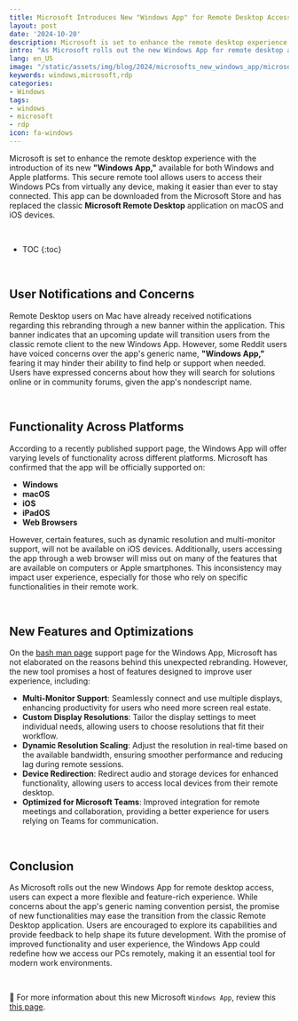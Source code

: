 ```yaml
---
title: Microsoft Introduces New "Windows App" for Remote Desktop Access
layout: post
date: '2024-10-20'
description: Microsoft is set to enhance the remote desktop experience with the introduction of its new Windows App
intro: "As Microsoft rolls out the new Windows App for remote desktop access, users can expect a more flexible and feature-rich experience." 
lang: en_US
image: "/static/assets/img/blog/2024/microsofts_new_windows_app/microsofts_new_windows_app.jpg"
keywords: windows,microsoft,rdp
categories:
- Windows
tags:
- windows
- microsoft
- rdp
icon: fa-windows
---
```


Microsoft is set to enhance the remote desktop experience with the introduction of its new **"Windows App,"** available for both Windows and Apple platforms. This secure remote tool allows users to access their Windows PCs from virtually any device, making it easier than ever to stay connected. This app can be downloaded from the Microsoft Store and has replaced the classic **Microsoft Remote Desktop** application on macOS and iOS devices.

<br>

* TOC 
{:toc}

<br>

## User Notifications and Concerns

Remote Desktop users on Mac have already received notifications regarding this rebranding through a new banner within the application. This banner indicates that an upcoming update will transition users from the classic remote client to the new Windows App. However, some Reddit users have voiced concerns over the app's generic name, **"Windows App,"** fearing it may hinder their ability to find help or support when needed. Users have expressed concerns about how they will search for solutions online or in community forums, given the app's nondescript name.

<br>

## Functionality Across Platforms

According to a recently published support page, the Windows App will offer varying levels of functionality across different platforms. Microsoft has confirmed that the app will be officially supported on:

- **Windows**
- **macOS**
- **iOS**
- **iPadOS**
- **Web Browsers**

However, certain features, such as dynamic resolution and multi-monitor support, will not be available on iOS devices. Additionally, users accessing the app through a web browser will miss out on many of the features that are available on computers or Apple smartphones. This inconsistency may impact user experience, especially for those who rely on specific functionalities in their remote work.

<br>

## New Features and Optimizations

On the [bash man page](https://learn.microsoft.com/en-us/windows-app/get-started-connect-devices-desktops-apps?tabs=windows-avd%2Cwindows-w365%2Cwindows-devbox%2Cmacos-rds%2Cmacos-pc&pivots=azure-virtual-desktop) support page for the Windows App, Microsoft has not elaborated on the reasons behind this unexpected rebranding. However, the new tool promises a host of features designed to improve user experience, including:

- **Multi-Monitor Support**: Seamlessly connect and use multiple displays, enhancing productivity for users who need more screen real estate.
- **Custom Display Resolutions**: Tailor the display settings to meet individual needs, allowing users to choose resolutions that fit their workflow.
- **Dynamic Resolution Scaling**: Adjust the resolution in real-time based on the available bandwidth, ensuring smoother performance and reducing lag during remote sessions.
- **Device Redirection**: Redirect audio and storage devices for enhanced functionality, allowing users to access local devices from their remote desktop.
- **Optimized for Microsoft Teams**: Improved integration for remote meetings and collaboration, providing a better experience for users relying on Teams for communication.

<br>

## Conclusion

As Microsoft rolls out the new Windows App for remote desktop access, users can expect a more flexible and feature-rich experience. While concerns about the app's generic naming convention persist, the promise of new functionalities may ease the transition from the classic Remote Desktop application. Users are encouraged to explore its capabilities and provide feedback to help shape its future development. With the promise of improved functionality and user experience, the Windows App could redefine how we access our PCs remotely, making it an essential tool for modern work environments.

<br>

📝 For more information about this new Microsoft `Windows App`, review this [this page](https://learn.microsoft.com/en-us/windows-app/users).
